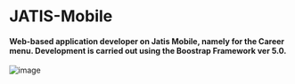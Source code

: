 # JATIS-Mobile


#### Web-based application developer on Jatis Mobile, namely for the Career menu. Development is carried out using the Boostrap Framework ver 5.0.

![image](https://user-images.githubusercontent.com/60679474/146866352-7e7abe92-b0df-4374-bb0f-852dd0e693ca.png)

